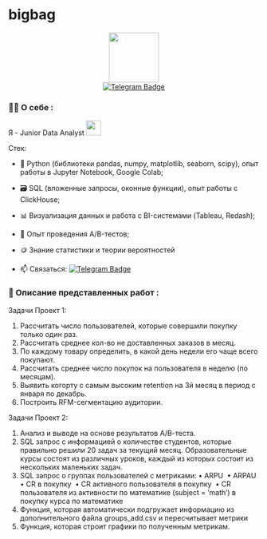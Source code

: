 # bigbag

<div id="header" align="center">
  <img src="https://media.giphy.com/media/j0HjChGV0J44KrrlGv/giphy.gif" width="100"/>
</div>

<div id="badges" style="text-align: center;"> 
  <a href="https://t.me/khripunova_i">
    <img src="https://img.shields.io/badge/Telegram-blue?logo=telegram&logoColor=white&style=for-the-badge" alt="Telegram Badge"/>
  </a>
</div>

### :woman_technologist: О себе :
Я - Junior Data Analyst <img src="https://media.giphy.com/media/WUlplcMpOCEmTGBtBW/giphy.gif" width="30"> 

Стек: 

- 🐍 Python (библиотеки pandas, numpy, matplotlib, seaborn, scipy), опыт работы в Jupyter Notebook, Google Colab;
  
- 🗃️ SQL (вложенные запросы, оконные функции), опыт работы с ClickHouse;
  
- 📊 Визуализация данных и работа с BI-системами (Tableau, Redash);
  
- 🧪 Опыт проведения A/B-тестов;
  
- 🪙 Знание статистики и теории вероятностей

- :mailbox: Связаться: [![Telegram Badge](https://img.shields.io/badge/-tg-blue?style=flat&logo=Telegram&logoColor=white)](https://t.me/khripunova_i)
  
  
### 🧐 Описание представленных работ :

Задачи Проект 1:

1. Рассчитать число пользователей, которые совершили покупку только один раз.
2. Рассчитать среднее кол-во не доставленных заказов в месяц.
3. По каждому товару определить, в какой день недели его чаще всего покупают. 
4. Рассчитать среднее число покупок на пользователя в неделю (по месяцам). 
5. Выявить когорту с самым высоким retention на 3й месяц в период с января по декабрь.
6. Построить RFM-сегментацию аудитории. 

Задачи Проект 2: 

1. Анализ и выводе на основе результатов А/В-теста.
2. SQL запрос с информацией о количестве студентов, которые правильно решили 20 задач за текущий месяц. Образовательные курсы состоят из различных уроков, каждый из которых состоит из нескольких маленьких задач. 
3. SQL запрос о группах пользователей с метриками: 	•	ARPU </n>
	•	ARPAU </n>
	•	CR в покупку </n>
	•	СR активного пользователя в покупку </n>
	•	CR пользователя из активности по математике (subject = ’math’) в покупку курса по математике 
4. Функция, которая автоматически подгружает информацию из дополнительного файла groups_add.csv и пересчитывает метрики
5. Функция, которая строит графики по полученным метрикам. 

